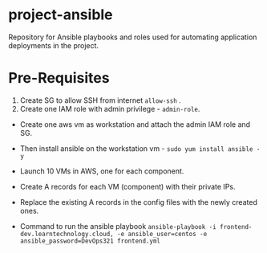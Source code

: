 # project-ansible
Repository for Ansible playbooks and roles used for automating application deployments in the project.



# Pre-Requisites
1. Create SG to allow SSH from internet `allow-ssh` .
2. Create one IAM role with admin privilege - `admin-role`.
* Create one aws vm as workstation and attach the admin IAM role and SG.
* Then install ansible on the workstation vm - `sudo yum install ansible -y`
* Launch 10 VMs in AWS, one for each component.
* Create A records for each VM (component) with their private IPs.
* Replace the existing A records in the config files with the newly created ones.





* Command to run the ansible playbook
`ansible-playbook -i frontend-dev.learntechnology.cloud, -e ansible_user=centos -e ansible_password=DevOps321 frontend.yml`
